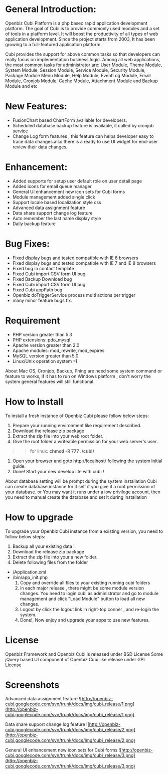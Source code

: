 # General Introduction: #
Openbiz Cubi Platform is a php based rapid application development platform.
The goal of Cubi is to provide commonly used modules and a set of tools in a platform level.
It will boost the productivity of all types of web application development.
Since the project starts from 2003, It has been growing to a full-featured application platform.

Cubi provides the support for above common tasks so that developers can really focus on implementation business logic.
Among all web applications, the most common tasks for administrator are:
User Module,  Theme Module,  System Module,  Session Module,
Service Module,  Security Module,  Package Module
Menu Module,  Help Module,  EventLog Module,  Email Module,
Cronjob Module,  Cache Module,  Attachment Module and  Backup Module and etc

# New Features: #
  * FusionChart based ChartForm available for developers.
  * Scheduled database backup feature is available, it called by cronjob service
  * Change Log form features , this feature can helps developer easy to trace data changes.also there is a ready to use UI widget for end-user review their data changes.

# Enhancement: #
  * Added supports for setup user default role on user detail page
  * Added icons for email queue manager
  * General UI enhancement new icon sets for Cubi forms
  * Module management added single click
  * Support locale based localization style css
  * Advanced data assignment feature
  * Data share support change log feature
  * Auto remember the last name display style
  * Daily backup feature  

# Bug Fixes: #
  * Fixed display bugs and tested compatible with IE 6 browsers
  * Fixed display bugs and tested compatible with IE 7 and IE 8 browsers
  * Fixed bug in contact template
  * Fixed Cubi import CSV form UI bug
  * Fixed Backup Download bug
  * Fixed Cubi import CSV form UI bug
  * Fixed Cubi appPath bug
  * Openbiz doTriggerService process multi actions per trigger
  * many minor feature bugs fix.

# Requirement #
  * PHP version greater than 5.3
  * PHP extensions:  pdo\_mysql
  * Apache version greater than 2.0
  * Apache modules: mod\_rewrite, mod\_expires
  * MySQL version greater than 5.0
  * Linux/Unix operation system `*`1

About Mac OS, Cronjob, Backup, Phing are need some system command or feature to works,
if it has to run on Windows platform , don't  worry the system general features will still functional.

# How to Install #
To install a fresh instance of Openbiz Cubi please follow below steps:
  1. Prepare your running environment like requirement described.
  1. Download the release zip package
  1. Extract the zip file into your web root folder.
  1. Give the root folder a writeable permission for your web server's user.
> > for linux: **chmod -R 777 ./cubi/**
  1. Open your browser and goto http://localhost/ following the system initial guide.
  1. Done! Start your new develop life with cubi !

About database setting will be prompt during the system installation
Cubi can create database instance for it self if you give it a root permission of your database.
or You may want it runs under a low privilege account, then you need to manual create the database and set it during installation

# How to upgrade #
To upgrade your Openbiz Cubi instance from a existing version, you need to follow below steps:
  1. Backup all your existing data !
  1. Download the release zip package
  1. Extract the zip file into your a new folder.
  1. Delete following files from the folder
  * /Application.xml
  * /bin/app\_init.php
    1. Copy and override all files to your existing running cubi folders
    1. in each major release , there might be some module version changes.
You need to login cubi as administrator and go to module management and click "Load Module" button to load all new changes.
    1. Logout by click the logout link in right-top conner , and re-login the system.
    1. Done!, Now enjoy and upgrade your apps to use new features.

# License #
Openbiz Framework and Openbiz Cubi is released under BSD License
Some jQuery based UI component of Openbiz Cubi like release under GPL License

# Screenshots #
Advanced data assignment feature
![http://openbiz-cubi.googlecode.com/svn/trunk/docs/img/cubi_release/1.png](http://openbiz-cubi.googlecode.com/svn/trunk/docs/img/cubi_release/1.png)

Data share support change log feature
![http://openbiz-cubi.googlecode.com/svn/trunk/docs/img/cubi_release/2.png](http://openbiz-cubi.googlecode.com/svn/trunk/docs/img/cubi_release/2.png)

General UI enhancement new icon sets for Cubi forms
![http://openbiz-cubi.googlecode.com/svn/trunk/docs/img/cubi_release/3.png](http://openbiz-cubi.googlecode.com/svn/trunk/docs/img/cubi_release/3.png)